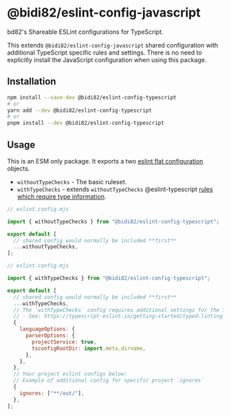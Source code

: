 # @bidi82/eslint-config-javascript

bd82's Shareable ESLint configurations for TypeScript.

This extends `@bidi82/eslint-config-javascript` shared configuration with additional TypeScript specific rules and settings.
There is no need to explicitly install the JavaScript configuration when using this package.

## Installation

```bash
npm install --save-dev @bidi82/eslint-config-typescript
# or
yarn add --dev @bidi82/eslint-config-typescript
# or
pnpm install --dev @bidi82/eslint-config-typescript
```

## Usage

This is an ESM only package.
It exports a two [eslint flat configuration](https://eslint.org/docs/latest/use/configure/configuration-files) objects.

- `withoutTypeChecks` - The basic ruleset.
- `withTypeChecks` - extends `withoutTypeChecks` @eslint-typescript [rules which require type information](https://typescript-eslint.io/getting-started/typed-linting).

```javascript
// eslint.config.mjs

import { withoutTypeChecks } from "@bidi82/eslint-config-typescript";

export default [
  // shared config would normally be included **first**
  ...withoutTypeChecks,
];
```

```javascript
// eslint.config.mjs

import { withTypeChecks } from "@bidi82/eslint-config-typescript";

export default [
  // shared config would normally be included **first**
  ...withTypeChecks,
  // The `withTypeChecks` config requires additional settings for the TypeScript parser.
  // - See: https://typescript-eslint.io/getting-started/typed-linting for details
  {
    languageOptions: {
      parserOptions: {
        projectService: true,
        tsconfigRootDir: import.meta.dirname,
      },
    },
  },
  // Your project eslint configs below:
  // Example of additional config for specific project `ignores`
  {
    ignores: ["**/out/"],
  },
];
```
